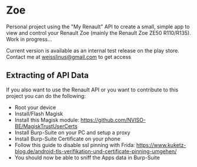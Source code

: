 # Zoe

Personal project using the "My Renault" API to create a small, simple app to view and control your Renault Zoe (mainly the Renault Zoe ZE50 R110/R135). Work in progress...

Current version is available as an internal test release on the play store. Contact me at weisslinus@gmail.com to get access

## Extracting of API Data

If you also want to use the Renault API or you want to contribute to this project you can do the following:

- Root your device
- Install/Flash Magisk
- Install this Magisk module: https://github.com/NVISO-BE/MagiskTrustUserCerts
- Install Burp-Suite on your PC and setup a proxy
- Install Burp-Suite Certificate on your phone
- Follow this guide to disable ssl pinning with Frida: https://www.kuketz-blog.de/android-tls-verifikation-und-certificate-pinning-umgehen/
- You should now be able to sniff the Apps data in Burp-Suite
